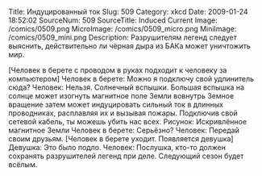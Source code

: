 Title: Индуцированный ток 
Slug: 509 
Category: xkcd 
Date: 2009-01-24 18:52:02 
SourceNum: 509 
SourceTitle: Induced Current 
Image: /comics/0509.png 
MicroImage: /comics/0509_micro.png 
MiniImage: /comics/0509_mini.png 
Description: Разрушителям легенд следует выяснить, действительно ли чёрная дыра из БАКа может уничтожить мир. 

[Человек в берете с проводом в руках подходит к человеку за компьютером]
Человек в берете: Можно я подключу свой удлинитель сюда?
Человек: Нельзя. Солнечный вспышки. Большая вспышка на солнце может изогнуть магнитное поле Земли вовнутрь Земное вращение затем может индуцировать сильный ток в длинных проводниках, расплавляя их и вызывая пожары. Подключив свой сетевой кабель, ты можешь убить нас всех.
Рисунок: Искривлённое магнитное Земли
Человек в берете: Серьёзно?
Человек: Передай своим друзьям.
[Человек в берете уходит. Появляется девушка]
Девушка: Это было подло.
Человек: Послушка, кто-то должен сохранять разрушителей легенд при деле. Следующий сезон будет всёлым.